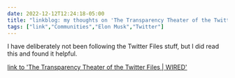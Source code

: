 ---date: 2022-12-12T12:24:18-05:00title: "linkblog: my thoughts on 'The Transparency Theater of the Twitter Files | WIRED'"tags: ["link","Communities","Elon Musk","Twitter"]---I have deliberately not been following the Twitter Files stuff, but I did read this and found it helpful.   [link to 'The Transparency Theater of the Twitter Files | WIRED'](https://www.wired.com/story/twitter-files-elon-musk-shadowbanning-censorship/)